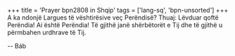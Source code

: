 +++
title = 'Prayer bpn2808 in Shqip'
tags = ['lang-sq', 'bpn-unsorted']
+++
A ka ndonjë Largues të vështirësive veç Perëndisë? Thuaj: Lëvduar qoftë Perëndia! Ai është Perëndia! Të gjithë janë shërbëtorët e Tij dhe të gjithë u përmbahen urdhrave të Tij.

-- Báb

